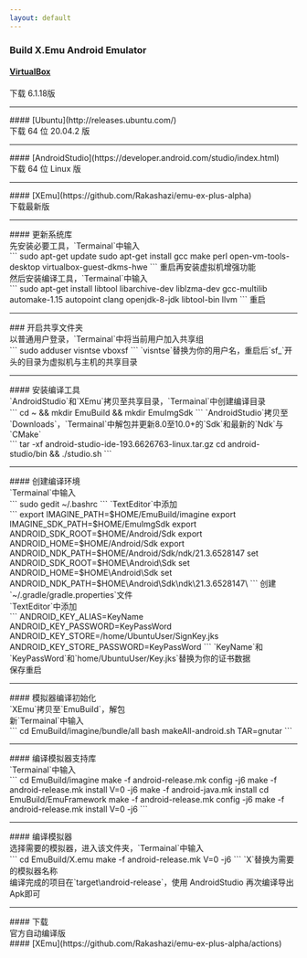 ```yaml
---
layout: default
---
```


### Build X.Emu Android Emulator<br>
#### [VirtualBox](https://www.virtualbox.org/wiki/Downloads)<br>
下载 6.1.18版
<hr>
#### [Ubuntu](http://releases.ubuntu.com/)<br>
下载 64 位 20.04.2 版
<hr>
#### [AndroidStudio](https://developer.android.com/studio/index.html)<br>
下载 64 位 Linux 版
<hr>
#### [XEmu](https://github.com/Rakashazi/emu-ex-plus-alpha)<br>
下载最新版
<hr>
#### 更新系统库<br>
先安装必要工具，`Termainal`中输入<br>
```
sudo apt-get update
sudo apt-get install gcc make perl open-vm-tools-desktop virtualbox-guest-dkms-hwe
```
重启再安装虚拟机增强功能<br>
然后安装编译工具，`Termainal`中输入<br>
```
sudo apt-get install libtool libarchive-dev liblzma-dev gcc-multilib automake-1.15 autopoint clang openjdk-8-jdk libtool-bin llvm 
```
重启
<hr>
### 开启共享文件夹<br>
以普通用户登录，`Termainal`中将当前用户加入共享组<br>
```
sudo adduser visntse vboxsf
```
`visntse`替换为你的用户名，重启后`sf_`开头的目录为虚拟机与主机的共享目录
<hr>
#### 安装编译工具<br>
`AndroidStudio`和`XEmu`拷贝至共享目录，`Termainal`中创建编译目录<br>
```
cd ~ && mkdir EmuBuild && mkdir EmuImgSdk
```
`AndroidStudio`拷贝至`Downloads`，`Termainal`中解包并更新8.0至10.0+的`Sdk`和最新的`Ndk`与`CMake`<br>
```
tar -xf android-studio-ide-193.6626763-linux.tar.gz
cd android-studio/bin && ./studio.sh
```
<hr>
#### 创建编译环境<br>
`Termainal`中输入<br>
```
sudo gedit ~/.bashrc
```
`TextEditor`中添加<br>
```
export IMAGINE_PATH=$HOME/EmuBuild/imagine
export IMAGINE_SDK_PATH=$HOME/EmuImgSdk
export ANDROID_SDK_ROOT=$HOME/Android/Sdk
export ANDROID_HOME=$HOME/Android/Sdk
export ANDROID_NDK_PATH=$HOME/Android/Sdk/ndk/21.3.6528147
set ANDROID_SDK_ROOT=$HOME\Android\Sdk
set ANDROID_HOME=$HOME\Android\Sdk
set ANDROID_NDK_PATH=$HOME\Android\Sdk\ndk\21.3.6528147\
```
创建`~/.gradle/gradle.properties`文件<br>
`TextEditor`中添加<br>
```
ANDROID_KEY_ALIAS=KeyName
ANDROID_KEY_PASSWORD=KeyPassWord
ANDROID_KEY_STORE=/home/UbuntuUser/SignKey.jks
ANDROID_KEY_STORE_PASSWORD=KeyPassWord
```
`KeyName`和`KeyPassWord`和`home/UbuntuUser/Key.jks`替换为你的证书数据<br>
保存重启
<hr>
#### 模拟器编译初始化<br>
`XEmu`拷贝至`EmuBuild`，解包<br>
新`Termainal`中输入<br>
```
cd EmuBuild/imagine/bundle/all
bash makeAll-android.sh TAR=gnutar
```
<hr>
#### 编译模拟器支持库<br>
`Termainal`中输入<br>
```
cd EmuBuild/imagine
make -f android-release.mk config -j6
make -f android-release.mk install V=0 -j6
make -f android-java.mk install
cd EmuBuild/EmuFramework
make -f android-release.mk config -j6
make -f android-release.mk install V=0 -j6
```
<hr>
#### 编译模拟器<br>
选择需要的模拟器，进入该文件夹，`Termainal`中输入<br>
```
cd EmuBuild/X.emu
make -f android-release.mk V=0 -j6
```
`X`替换为需要的模拟器名称<br>
编译完成的项目在`target\android-release`，使用 AndroidStudio 再次编译导出Apk即可
<hr>
#### 下载<br>
官方自动编译版<br>
#### [XEmu](https://github.com/Rakashazi/emu-ex-plus-alpha/actions)
